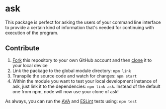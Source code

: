# ask

This package is perfect for asking the users of your command line interface to provide a certain kind of information that's needed for continuing with execution of the program.

## Contribute

1. [Fork](https://help.github.com/articles/fork-a-repo/) this repository to your own GitHub account and then [clone](https://help.github.com/articles/cloning-a-repository/) it to your local device
2. Link the package to the global module directory: `npm link`
3. Transpile the source code and watch for changes: `npm start`
4. Within the module you want to test your local development instance of ask, just link it to the dependencies: `npm link ask`. Instead of the default one from npm, node will now use your clone of ask!

As always, you can run the [AVA](https://github.com/sindresorhus/ava) and [ESLint](http://eslint.org) tests using: `npm test`
